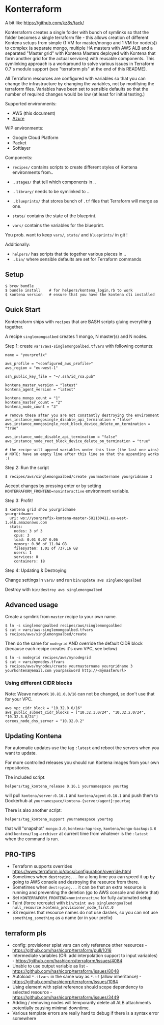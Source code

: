 # Konterraform

A bit like https://github.com/kz8s/tack/

Konterraform creates a single folder with bunch of symlinks so that the folder becomes a single terraform file - this allows creation of different Kontena setups from simple (1 VM for master/mongo and 1 VM for node(s)) to complex (a separate mongo, multiple HA masters with AWS ALB and a separated "Master grid" with Kontena Masters deployed with Kontena that form another grid for the actual services) with reusable components. This symlinking approach is a workaround to solve various issues in Terraform 0.7's module support (see "terraform pls" at the end of this README).

All Terraform resources are configured with variables so that you can change the infrastructure by changing the variables, not by modifying the terraform files. Variables have been set to sensible defaults so that the number of required changes would be low (at least for initial testing.)

Supported environments:

* AWS (this document)
* [Azure](README.azure.md)

WIP environments:

* Google Cloud Platform
* Packet
* Softlayer

Components:

* `recipes/` contains scripts to create different styles of Kontena environments from..
* .. `stages/` that tell which components in ..
* .. `library/` needs to be symlinked to ..
* .. `blueprints/` that stores bunch of `.tf` files that Terraform will merge as one.


* `state/` contains the state of the blueprint.
* `vars/` contains the variables for the blueprint.

You prob. want to keep `vars/`, `state/` and `blueprints/` in git !

Additionally:

* `helpers/` has scripts that tie together various pieces in ..
* .. `bin/` where sensible defaults are set for Terraform commands


## Setup

```
$ brew bundle
$ bundle install    # for helpers/kontena_login.rb to work
$ kontena version   # ensure that you have the kontena cli installed
```

## Quick Start

Konterraform ships with `recipes` that are BASH scripts gluing everything together.

A recipe `singlemongoalbed` creates 1 mongo, N master(s) and N nodes.

Step 1: create `vars/aws-singlemongoalbed.tfvars` with following contents:

```
name = "yourprefix"

aws_profile = "<configured_aws_profile>"
aws_region = "eu-west-1"

ssh_public_key_file = "~/.ssh/id_rsa.pub"

kontena_master_version = "latest"
kontena_agent_version = "latest"

kontena_mongo_count = "1"
kontena_master_count = "2"
kontena_node_count = "3"

# remove these after you are not constantly destroying the environment
aws_instance_mongosingle_disable_api_termination = "false"
aws_instance_mongosingle_root_block_device_delete_on_termination = "true"

aws_instance_node_disable_api_termination = "false"
aws_instance_node_root_block_device_delete_on_termination = "true"

# the recipe will append variables under this line (the last one wins)
# NOTE: have an empty line after this line so that the appending works :)

```

Step 2: Run the script

`$ recipes/aws/singlemongoalbed/create yourmastername yourgridname 3`

Accept changes by pressing enter or by setting `KONTERRAFORM_FRONTEND=noninteractive` environment variable.

Step 3: Profit!

```
$ kontena grid show yourgridname
yourgridname:
  uri: ws://yourprefix-kontena-master-581130411.eu-west-1.elb.amazonaws.com
  stats:
    nodes: 3 of 3
    cpus: 3
    load: 0.01 0.07 0.06
    memory: 0.96 of 11.04 GB
    filesystem: 1.01 of 737.16 GB
    users: 1
    services: 0
    containers: 18
```

Step 4: Updating & Destroying

Change settings in `vars/` and run `bin/update aws singlemongoalbed`

Destroy with `bin/destroy aws singlemongoalbed`


## Advanced usage

Create a symlink from `master` recipe to your own name.

```
$ ln -s singlemongoalbed recipes/aws/singlemongoalbed
$ cat > vars/aws-singlemongoalbed.tfvars
$ recipes/aws/singlemongoalbed/create
```

Then do the same for `nodegrid` AND override the default CIDR block (because each recipe creates it's own VPC, see below)

```
$ ln -s nodegrid recipes/aws/mynodegrid
$ cat > vars/mynodes.tfvars
$ recipes/aws/mynodes/create yourmastername yourgridname 3 yourkontena@email.com yourpassword http://<mymasterurl>
```

### Using different CIDR blocks

Note: Weave network `10.81.0.0/16` can not be changed, so don't use that for your VPC.

```
aws_vpc_cidr_block = "10.32.0.0/16"
aws_public_subnet_cidr_blocks = ["10.32.1.0/24", "10.32.2.0/24", "10.32.3.0/24"]
coreos_node_dns_server = "10.32.0.2"
```

## Updating Kontena

For automatic updates use the tag `:latest` and reboot the servers when you want to update.

For more controlled releases you should run Kontena images from your own repositories.

The included script:
```
helpers/tag_kontena_release 0.16.1 yournamespace yourtag
```
will pull `kontena/server:0.16.1` and `kontena/agent:0.16.1` and push them to Dockerhub at `yournamespace/kontena-{server/agent}:yourtag`


There is also another script:

```
helpers/tag_kontena_support yournamespace yourtag
```

that will "snapshot" `mongo:3.0`, `kontena-haproxy`, `kontena/mongo-backup:3.0` and `kontena/log-archiver` at current time from whatever is the `:latest` when the command is run.


## PRO-TIPS

- Terraform supports overrides https://www.terraform.io/docs/configuration/override.html
- Sometimes when `destroying...` for a long time you can speed it up by going to AWS console and destroying the resource from there.
- Sometimes when `destroying...` it can be that an extra resource is running and preventing the deletion (go to AWS console and delete that)
- Set `KONTERRAFORM_FRONTEND=noninteractive` for fully automated setup
- Taint (force recreate) with `bin/taint aws singlemongoalbed null_resource.kontena_provisioner_node_first.0`
- S3 requires that resource names do not use dashes, so you can not use `something_something` as a name (or in your prefix)

## terraform pls

* config: provisioner splat vars can only reference other resources - https://github.com/hashicorp/terraform/pull/1016
* Intermediate variables (OR: add interpolation support to input variables) - https://github.com/hashicorp/terraform/issues/4084
* Unable to use output variable as list - https://github.com/hashicorp/terraform/issues/8048
* Autoload `*.tfvars` in the same way as `*.tf` (allow inheritance) - https://github.com/hashicorp/terraform/issues/1084
* Using element with splat reference should scope dependency to selected resource  - https://github.com/hashicorp/terraform/issues/3449
 * Adding / removing nodes will temporarily delete all ALB attachments potentially causing minimal downtime.
* Various template errors are really hard to debug if there is a syntax error somewhere
